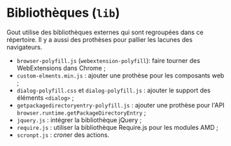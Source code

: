 # Bibliothèques (`lib`)

Gout utilise des bibliothèques externes qui sont regroupées dans ce répertoire.
Il y a aussi des prothèses pour pallier les lacunes des navigateurs.

- `browser-polyfill.js` (`webextension-polyfill`): faire tourner des
  WebExtensions dans Chrome ;
- `custom-elments.min.js` : ajouter une prothèse pour les composants web ;
- `dialog-polyfill.css` et `dialog-polyfill.js` : ajouter le support des
  éléments `<dialog>` ;
- `getpackagedirectoryentry-polyfill.js` : ajouter une prothèse pour l'API
  `browser.runtime.getPackageDirectoryEntry` ;
- `jquery.js` : intégrer la bibliothèque jQuery ;
- `require.js` : utiliser la bibliothèque Require.js pour les modules AMD ;
- `scronpt.js` : *cron*er des actions.
